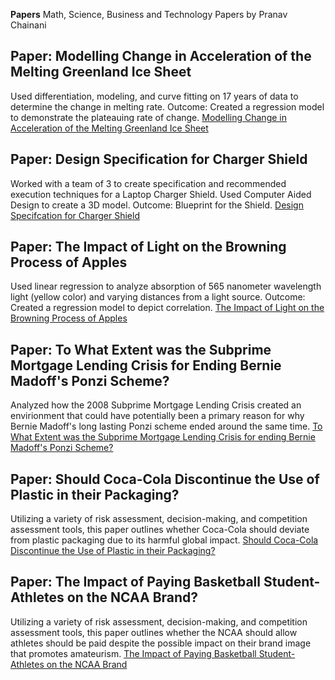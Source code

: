 **Papers**
Math, Science, Business and Technology Papers by Pranav Chainani

## Paper: Modelling Change in Acceleration of the Melting Greenland Ice Sheet 
Used differentiation, modeling, and curve fitting on 17 years of data to determine the change in melting rate. Outcome: Created a regression model to demonstrate the plateauing rate of change. [Modelling Change in Acceleration of the Melting Greenland Ice Sheet](https://github.com/PranavChainani/Papers/blob/3bc178eb6b3d76d3dfc002aafdd356e148b8c1da/MeltingIceSheet.pdf)

## Paper: Design Specification for Charger Shield
Worked with a team of 3 to create specification and recommended execution techniques for a Laptop Charger Shield. Used Computer Aided Design to create a 3D model. Outcome: Blueprint for the Shield. [Design Specifcation for Charger Shield](https://github.com/PranavChainani/Papers/blob/84708539539d4e3bf2edc9fe7009b89c3a523a7b/ChargerShieldDesignSpec.pdf)

## Paper: The Impact of Light on the Browning Process of Apples
Used linear regression to analyze absorption of 565 nanometer wavelength light (yellow color) and varying distances from a light source. Outcome: Created a regression model to depict correlation. [The Impact of Light on the Browning Process of Apples](https://github.com/PranavChainani/Papers/blob/25752159c7e107f81b7fbed0547cfd006f25ec91/BrowningApples.pdf)

## Paper: To What Extent was the Subprime Mortgage Lending Crisis for Ending Bernie Madoff's Ponzi Scheme?
Analyzed how the 2008 Subprime Mortgage Lending Crisis created an envirionment that could have potentially been a primary reason for why Bernie Madoff's long lasting Ponzi scheme ended around the same time. [To What Extent was the Subprime Mortgage Lending Crisis for ending Bernie Madoff's Ponzi Scheme?](https://github.com/PranavChainani/Papers/blob/5b8ba70143bb4a40ea9140c227726ead8e679145/Subprime%20Mortgage%20Lending%20Crisis%20and%20Bernie%20Madoff's%20Ponzi%20Scheme.docx.pdf)

## Paper: Should Coca-Cola Discontinue the Use of Plastic in their Packaging?
Utilizing a variety of risk assessment, decision-making, and competition assessment tools, this paper outlines whether Coca-Cola should deviate from plastic packaging due to its harmful global impact. [Should Coca-Cola Discontinue the Use of Plastic in their Packaging?](https://github.com/PranavChainani/Papers/blob/423a78702f58b0431ce83d4d8c09b68246c4656c/Coca-Cola%20Plastic%20Packaging.docx.pdf)

## Paper: The Impact of Paying Basketball Student-Athletes on the NCAA Brand?
Utilizing a variety of risk assessment, decision-making, and competition assessment tools, this paper outlines whether the NCAA should allow athletes should be paid despite the possible impact on their brand image that promotes amateurism. [The Impact of Paying Basketball Student-Athletes on the NCAA Brand](https://github.com/PranavChainani/Papers/blob/097ecc9b7dc93d4a200fe1b371bee1adcc180e35/Paying%20NCAA%20players.docx.pdf)

